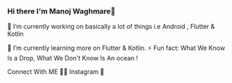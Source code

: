 ### Hi there I'm Manoj Waghmare👋











🔭 I’m currently working on basically a lot of things i.e Android , Flutter & Kotlin


🌱 I’m currently learning more on Flutter & Kotlin.
⚡ Fun fact: What We Know Is a Drop, What We Don't Know Is An ocean !

Connect With ME
 👨‍💻 Instagram 📳

